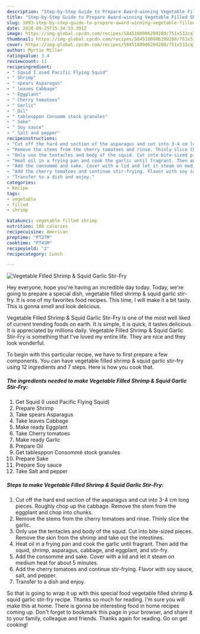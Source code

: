 ```yaml
---
description: "Step-by-Step Guide to Prepare Award-winning Vegetable Filled Shrimp &amp;amp; Squid Garlic Stir-Fry"
title: "Step-by-Step Guide to Prepare Award-winning Vegetable Filled Shrimp &amp;amp; Squid Garlic Stir-Fry"
slug: 1093-step-by-step-guide-to-prepare-award-winning-vegetable-filled-shrimp-and-amp-squid-garlic-stir-fry
date: 2020-09-25T15:34:53.391Z
image: https://img-global.cpcdn.com/recipes/5845180906209280/751x532cq70/vegetable-filled-shrimp-squid-garlic-stir-fry-recipe-main-photo.jpg
thumbnail: https://img-global.cpcdn.com/recipes/5845180906209280/751x532cq70/vegetable-filled-shrimp-squid-garlic-stir-fry-recipe-main-photo.jpg
cover: https://img-global.cpcdn.com/recipes/5845180906209280/751x532cq70/vegetable-filled-shrimp-squid-garlic-stir-fry-recipe-main-photo.jpg
author: Myrtie Miller
ratingvalue: 3.4
reviewcount: 11
recipeingredient:
- " Squid I used Pacific Flying Squid"
- " Shrimp"
- " spears Asparagus"
- " leaves Cabbage"
- " Eggplant"
- " Cherry tomatoes"
- " Garlic"
- " Oil"
- " tablesppon Consomm stock granules"
- " Sake"
- " Soy sauce"
- " Salt and pepper"
recipeinstructions:
- "Cut off the hard end section of the asparagus and cut into 3-4 cm long pieces. Roughly chop up the cabbage. Remove the stem from the eggplant and chop into chunks."
- "Remove the stems from the cherry tomatoes and rinse. Thinly slice the garlic."
- "Only use the tentacles and body of the squid. Cut into bite-sized pieces. Remove the skin from the shrimp and take out the intestines."
- "Heat oil in a frying pan and cook the garlic until fragrant. Then add the squid, shrimp, asparagus, cabbage, and eggplant, and stir-fry."
- "Add the consommé and sake. Cover with a lid and let it steam on medium heat for about 5 minutes."
- "Add the cherry tomatoes and continue stir-frying. Flavor with soy sauce, salt, and pepper."
- "Transfer to a dish and enjoy."
categories:
- Recipe
tags:
- vegetable
- filled
- shrimp

katakunci: vegetable filled shrimp 
nutrition: 100 calories
recipecuisine: American
preptime: "PT27M"
cooktime: "PT45M"
recipeyield: "2"
recipecategory: Lunch

---
```



![Vegetable Filled Shrimp &amp; Squid Garlic Stir-Fry](https://img-global.cpcdn.com/recipes/5845180906209280/751x532cq70/vegetable-filled-shrimp-squid-garlic-stir-fry-recipe-main-photo.jpg)

Hey everyone, hope you're having an incredible day today. Today, we're going to prepare a special dish, vegetable filled shrimp &amp; squid garlic stir-fry. It is one of my favorites food recipes. This time, I will make it a bit tasty. This is gonna smell and look delicious.

Vegetable Filled Shrimp &amp; Squid Garlic Stir-Fry is one of the most well liked of current trending foods on earth. It is simple, it is quick, it tastes delicious. It is appreciated by millions daily. Vegetable Filled Shrimp &amp; Squid Garlic Stir-Fry is something that I've loved my entire life. They are nice and they look wonderful.




To begin with this particular recipe, we have to first prepare a few components. You can have vegetable filled shrimp &amp; squid garlic stir-fry using 12 ingredients and 7 steps. Here is how you cook that.

<!--inarticleads1-->

##### The ingredients needed to make Vegetable Filled Shrimp &amp; Squid Garlic Stir-Fry:

1. Get  Squid (I used Pacific Flying Squid)
1. Prepare  Shrimp
1. Take  spears Asparagus
1. Take  leaves Cabbage
1. Make ready  Eggplant
1. Take  Cherry tomatoes
1. Make ready  Garlic
1. Prepare  Oil
1. Get  tablesppon Consommé stock granules
1. Prepare  Sake
1. Prepare  Soy sauce
1. Take  Salt and pepper




<!--inarticleads2-->

##### Steps to make Vegetable Filled Shrimp &amp; Squid Garlic Stir-Fry:

1. Cut off the hard end section of the asparagus and cut into 3-4 cm long pieces. Roughly chop up the cabbage. Remove the stem from the eggplant and chop into chunks.
1. Remove the stems from the cherry tomatoes and rinse. Thinly slice the garlic.
1. Only use the tentacles and body of the squid. Cut into bite-sized pieces. Remove the skin from the shrimp and take out the intestines.
1. Heat oil in a frying pan and cook the garlic until fragrant. Then add the squid, shrimp, asparagus, cabbage, and eggplant, and stir-fry.
1. Add the consommé and sake. Cover with a lid and let it steam on medium heat for about 5 minutes.
1. Add the cherry tomatoes and continue stir-frying. Flavor with soy sauce, salt, and pepper.
1. Transfer to a dish and enjoy.




So that is going to wrap it up with this special food vegetable filled shrimp &amp; squid garlic stir-fry recipe. Thanks so much for reading. I'm sure you will make this at home. There is gonna be interesting food in home recipes coming up. Don't forget to bookmark this page in your browser, and share it to your family, colleague and friends. Thanks again for reading. Go on get cooking!
